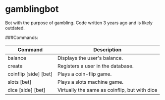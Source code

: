 # gamblingbot
Bot with the purpose of gambling. Code written 3 years ago and is likely outdated.

###Commands:

| Command               | Description                                   |
|-----------------------|-----------------------------------------------|
| balance               | Displays the user's balance.                  |
| create                | Registers a user in the database.             |
| coinflip [side] [bet] | Plays a coin-flip game.                       |
| slots [bet]           | Plays a slots machine game.                   |
| dice [side] [bet]     | Virtually the same as coinflip, but with dice |

